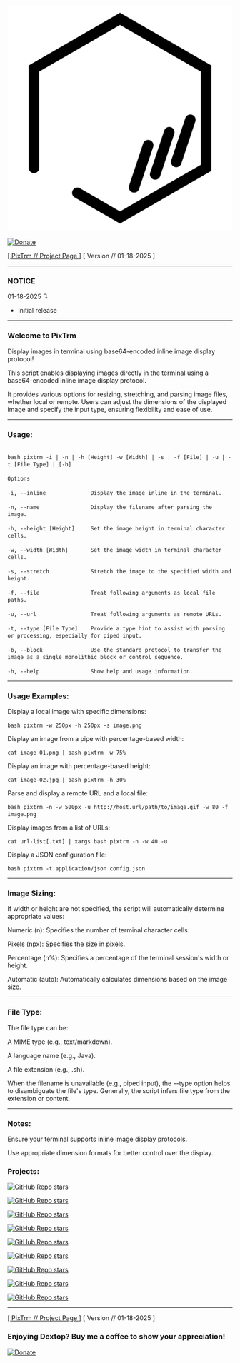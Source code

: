 ![pixtrm](https://raw.githubusercontent.com/nathaneltitane/pixtrm/main/pixtrm.svg)

[![Donate](https://img.shields.io/badge/Paypal-2f343f.svg?style=for-the-badge&logo=paypal&label=Donate)](https://www.paypal.com/donate?hosted_button_id=ZW3CDCANHJCWJ)

[[ PixTrm // Project Page ]](https://github.com/nathaneltitane/pixtrm) [ Version // 01-18-2025 ]

---

### NOTICE

01-18-2025 ↴

- Initial release

---

### Welcome to PixTrm

Display images in terminal using base64-encoded inline image display protocol!

This script enables displaying images directly in the terminal using a base64-encoded inline image display protocol.

It provides various options for resizing, stretching, and parsing image files, whether local or remote. Users can adjust the dimensions of the displayed image and specify the input type, ensuring flexibility and ease of use.

---

### Usage:
```

bash pixtrm -i | -n | -h [Height] -w [Width] | -s | -f [File] | -u | -t [File Type] | [-b]

Options

-i, --inline              Display the image inline in the terminal.

-n, --name                Display the filename after parsing the image.

-h, --height [Height]     Set the image height in terminal character cells.

-w, --width [Width]       Set the image width in terminal character cells.

-s, --stretch             Stretch the image to the specified width and height.

-f, --file                Treat following arguments as local file paths.

-u, --url                 Treat following arguments as remote URLs.

-t, --type [File Type]    Provide a type hint to assist with parsing or processing, especially for piped input.

-b, --block               Use the standard protocol to transfer the image as a single monolithic block or control sequence.

-h, --help                Show help and usage information.

```

---

### Usage Examples:

Display a local image with specific dimensions:

```
bash pixtrm -w 250px -h 250px -s image.png
```

Display an image from a pipe with percentage-based width:

```
cat image-01.png | bash pixtrm -w 75%
```


Display an image with percentage-based height:

```
cat image-02.jpg | bash pixtrm -h 30%
```


Parse and display a remote URL and a local file:

```
bash pixtrm -n -w 500px -u http://host.url/path/to/image.gif -w 80 -f image.png
```


Display images from a list of URLs:

```
cat url-list[.txt] | xargs bash pixtrm -n -w 40 -u
```

Display a JSON configuration file:

```
bash pixtrm -t application/json config.json
```

---

### Image Sizing:

If width or height are not specified, the script will automatically determine appropriate values:

Numeric (n): Specifies the number of terminal character cells.

Pixels (npx): Specifies the size in pixels.

Percentage (n%): Specifies a percentage of the terminal session's width or height.

Automatic (auto): Automatically calculates dimensions based on the image size.

---

### File Type:

The file type can be:

A MIME type (e.g., text/markdown).

A language name (e.g., Java).

A file extension (e.g., .sh).

When the filename is unavailable (e.g., piped input), the --type option helps to disambiguate the file's type. Generally, the script infers file type from the extension or content.

---

### Notes:

Ensure your terminal supports inline image display protocols.

Use appropriate dimension formats for better control over the display.

### Projects:

[![GitHub Repo stars](https://img.shields.io/github/stars/nathaneltitane/dextop?style=for-the-badge&logo=gnubash&logoColor=ffffff&label=DEXTOP)](https://github.com/nathaneltitane/dextop)

[![GitHub Repo stars](https://img.shields.io/github/stars/nathaneltitane/frobulator?style=for-the-badge&logo=gnubash&logoColor=ffffff&label=FROBULATOR)](https://github.com/nathaneltitane/frobulator)

[![GitHub Repo stars](https://img.shields.io/github/stars/nathaneltitane/gutengrab?style=for-the-badge&logo=gnubash&logoColor=ffffff&label=GutenGrab)](https://github.com/nathaneltitane/gutengrab)

[![GitHub Repo stars](https://img.shields.io/github/stars/nathaneltitane/l2cu?style=for-the-badge&logo=gnubash&logoColor=ffffff&label=L²CU)](https://github.com/nathaneltitane/l2cu)

[![GitHub Repo stars](https://img.shields.io/github/stars/nathaneltitane/terminal?style=for-the-badge&logo=gnubash&logoColor=ffffff&label=TERMINAL)](https://github.com/nathaneltitane/terminal)

[![GitHub Repo stars](https://img.shields.io/github/stars/nathaneltitane/mechablocks?style=for-the-badge&logo=gnubash&logoColor=ffffff&label=MECHA%20//%20BLOCKS)](https://github.com/nathaneltitane/mechablocks)

[![GitHub Repo stars](https://img.shields.io/github/stars/nathaneltitane/pixtrm?style=for-the-badge&logo=gnubash&logoColor=ffffff&label=PIXTRM)](https://github.com/nathaneltitane/pixtrm)

[![GitHub Repo stars](https://img.shields.io/github/stars/nathaneltitane/nathaneltitane?style=for-the-badge&logo=gnubash&logoColor=ffffff&label=NATHANEL%20%2b%20TITANE)](https://github.com/nathaneltitane/nathaneltitane)

[![GitHub Repo stars](https://img.shields.io/github/stars/nathaneltitane/pewpewprints?style=for-the-badge&logo=gnubash&logoColor=ffffff&label=PEW%21%20PEW%21%20PRINTS)](https://github.com/nathaneltitane/pewpewprints)

---

[[ PixTrm // Project Page ]](https://github.com/nathaneltitane/pixtrm) [ Version // 01-18-2025 ]

### Enjoying Dextop? Buy me a coffee to show your appreciation!

[![Donate](https://img.shields.io/badge/Paypal-2f343f.svg?style=for-the-badge&logo=paypal&label=Donate)](https://www.paypal.com/donate?hosted_button_id=ZW3CDCANHJCWJ)
